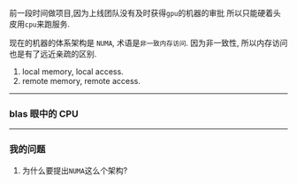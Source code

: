 前一段时间做项目,因为上线团队没有及时获得`gpu`的机器的审批 所以只能硬着头皮用`cpu`来跑服务. 

现在的机器的体系架构是 `NUMA`, 术语是`非一致内存访问`.
因为非一致性, 所以内存访问也是有了远近亲疏的区别.
1. local memory, local access.
2. remote memory, remote access.

---

### blas 眼中的 CPU

----

### 我的问题
1. 为什么要提出`NUMA`这么个架构?
